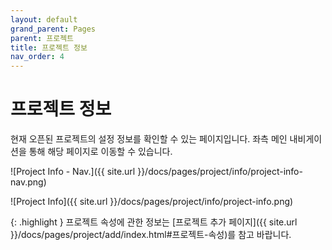 ```yaml
---
layout: default
grand_parent: Pages
parent: 프로젝트
title: 프로젝트 정보
nav_order: 4
---
```


# 프로젝트 정보
현재 오픈된 프로젝트의 설정 정보를 확인할 수 있는 페이지입니다. 좌측 메인 내비게이션을 통해 해당 페이지로 이동할 수 있습니다.


![Project Info - Nav.]({{ site.url }}/docs/pages/project/info/project-info-nav.png)

![Project Info]({{ site.url }}/docs/pages/project/info/project-info.png)

{: .highlight }
프로젝트 속성에 관한 정보는 [프로젝트 추가 페이지]({{ site.url }}/docs/pages/project/add/index.html#프로젝트-속성)를 참고 바랍니다.
